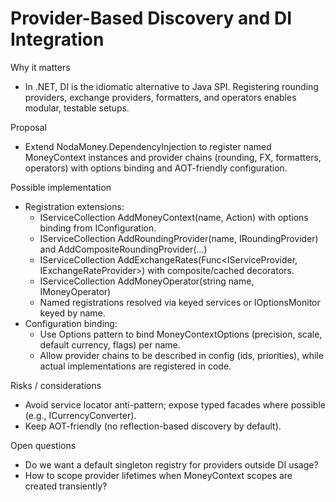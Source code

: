 # Provider-Based Discovery and DI Integration

Why it matters
- In .NET, DI is the idiomatic alternative to Java SPI. Registering rounding providers, exchange providers, formatters, and operators enables modular, testable setups.

Proposal
- Extend NodaMoney.DependencyInjection to register named MoneyContext instances and provider chains (rounding, FX, formatters, operators) with options binding and AOT-friendly configuration.

Possible implementation
- Registration extensions:
  - IServiceCollection AddMoneyContext(name, Action<MoneyContextOptions>) with options binding from IConfiguration.
  - IServiceCollection AddRoundingProvider(name, IRoundingProvider) and AddCompositeRoundingProvider(...)
  - IServiceCollection AddExchangeRates(Func<IServiceProvider, IExchangeRateProvider>) with composite/cached decorators.
  - IServiceCollection AddMoneyOperator(string name, IMoneyOperator)
  - Named registrations resolved via keyed services or IOptionsMonitor keyed by name.
- Configuration binding:
  - Use Options pattern to bind MoneyContextOptions (precision, scale, default currency, flags) per name.
  - Allow provider chains to be described in config (ids, priorities), while actual implementations are registered in code.

Risks / considerations
- Avoid service locator anti-pattern; expose typed facades where possible (e.g., ICurrencyConverter).
- Keep AOT-friendly (no reflection-based discovery by default).

Open questions
- Do we want a default singleton registry for providers outside DI usage?
- How to scope provider lifetimes when MoneyContext scopes are created transiently?
